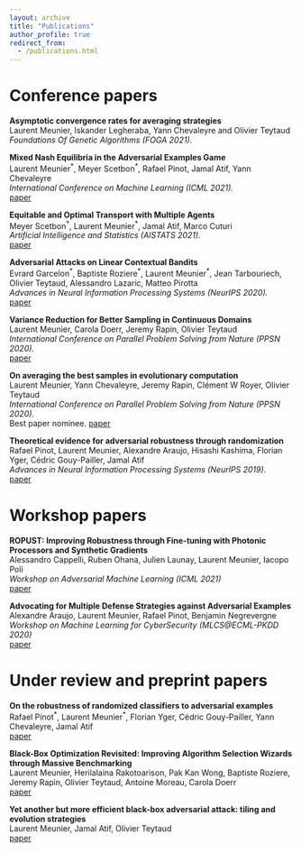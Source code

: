 ```yaml
---
layout: archive
title: "Publications"
author_profile: true
redirect_from:
  - /publications.html
---
```


Conference papers
======

**Asymptotic convergence rates for averaging strategies**<br/>
Laurent Meunier, Iskander Legheraba, Yann Chevaleyre and Olivier Teytaud<br/>
*Foundations Of Genetic Algorithms (FOGA 2021).*<br/>   


**Mixed Nash Equilibria in the Adversarial Examples Game** <br/>
Laurent Meunier<sup>\*</sup>, Meyer Scetbon<sup>\*</sup>, Rafael Pinot, Jamal Atif, Yann Chevaleyre<br/>
*International Conference on Machine Learning (ICML 2021).*<br/>
[paper](https://arxiv.org/pdf/2102.06905.pdf)<br/>


**Equitable and Optimal Transport with Multiple Agents**<br/>
Meyer Scetbon<sup>\*</sup>, Laurent Meunier<sup>\*</sup>, Jamal Atif, Marco Cuturi<br/>
*Artificial Intelligence and Statistics (AISTATS 2021).*<br/>
[paper](https://arxiv.org/abs/2006.07260)<br/>


**Adversarial Attacks on Linear Contextual Bandits**<br/>
Evrard Garcelon<sup>\*</sup>, Baptiste Roziere<sup>\*</sup>, Laurent Meunier<sup>\*</sup>, Jean Tarbouriech, Olivier Teytaud, Alessandro Lazaric, Matteo Pirotta<br/>
*Advances in Neural Information Processing Systems (NeurIPS 2020).*<br/>
[paper](https://arxiv.org/abs/2002.03839)<br/>


**Variance Reduction for Better Sampling in Continuous Domains**<br/>
Laurent Meunier, Carola Doerr, Jeremy Rapin, Olivier Teytaud<br/>
*International Conference on Parallel Problem Solving from Nature (PPSN 2020).*<br/>
[paper](https://arxiv.org/abs/2004.11687)<br/>


**On averaging the best samples in evolutionary computation**<br/>
Laurent Meunier, Yann Chevaleyre, Jeremy Rapin, Clément W Royer, Olivier Teytaud<br/>
*International Conference on Parallel Problem Solving from Nature (PPSN 2020).*<br/>
Best paper nominee. [paper](https://arxiv.org/abs/2004.11685)<br/>


**Theoretical evidence for adversarial robustness through randomization**<br/>
Rafael Pinot, Laurent Meunier, Alexandre Araujo, Hisashi Kashima, Florian Yger, Cédric Gouy-Pailler, Jamal Atif<br/>
*Advances in Neural Information Processing Systems (NeurIPS 2019).*<br/>
[paper](https://arxiv.org/abs/1902.01148)<br/>

Workshop papers
======


**ROPUST: Improving Robustness through Fine-tuning with Photonic Processors and Synthetic Gradients**<br/>
Alessandro Cappelli, Ruben Ohana, Julien Launay, Laurent Meunier, Iacopo Poli<br/>
*Workshop on Adversarial Machine Learning (ICML 2021)*<br/>
[paper](https://openreview.net/forum?id=2cois7EhCKW)<br/>


**Advocating for Multiple Defense Strategies against Adversarial Examples**<br/>
Alexandre Araujo, Laurent Meunier, Rafael Pinot, Benjamin Negrevergne<br/>
*Workshop on Machine Learning for CyberSecurity (MLCS@ECML-PKDD 2020)*<br/>
[paper](https://arxiv.org/abs/2012.02632)<br/>


Under review and preprint papers
======

**On the robustness of randomized classifiers to adversarial examples**<br/>
Rafael Pinot<sup>\*</sup>, Laurent Meunier<sup>\*</sup>, Florian Yger, Cédric Gouy-Pailler, Yann Chevaleyre, Jamal Atif<br/>
[paper](https://arxiv.org/abs/2102.10875)<br/>


**Black-Box Optimization Revisited: Improving Algorithm Selection Wizards through Massive Benchmarking**<br/>
Laurent Meunier, Herilalaina Rakotoarison, Pak Kan Wong, Baptiste Roziere, Jeremy Rapin, Olivier Teytaud, Antoine Moreau, Carola Doerr<br/>
[paper](https://arxiv.org/abs/2010.04542)<br/>


**Yet another but more efficient black-box adversarial attack: tiling and evolution strategies**<br/>
Laurent Meunier, Jamal Atif, Olivier Teytaud<br/>
[paper](https://arxiv.org/abs/1910.02244)<br/>
